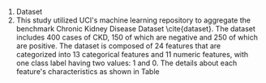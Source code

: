 
1. Dataset
2. This study utilized UCI's machine learning repository to aggregate the benchmark Chronic Kidney Disease Dataset \cite{dataset}. The dataset includes 400 cases of CKD, 150 of which are negative and 250 of which are positive. The dataset is composed of 24 features that are categorized into 13 categorical features and 11 numeric features, with one class label having two values: 1 and 0. The details about each feature's characteristics as shown in Table 
